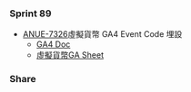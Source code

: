 ### Sprint 89
* [ANUE-7326](https://cnyesrd.atlassian.net/browse/ANUE-7326)虛擬貨幣 GA4 Event Code 埋設
	* [GA4 Doc](https://cnyesrd.atlassian.net/wiki/spaces/PS/pages/2007400449/GA4)
	* [虛擬貨幣GA Sheet](https://docs.google.com/spreadsheets/d/1koB7grGN9jhUV15YgoJMVhZxp41xf6vh0tiZvmFPqEs/edit#gid=163482917)



### Share